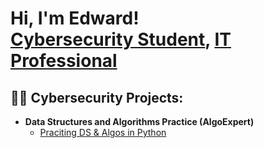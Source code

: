 <h1>Hi, I'm Edward! <br/><a href="https://github.com/edwardsrivas">Cybersecurity Student</a>, <a href="https://www.linkedin.com/in/edwardsrivas/">IT Professional</a>
<h2>👨‍💻 Cybersecurity Projects:</h2>

- <b>Data Structures and Algorithms Practice (AlgoExpert)</b>
  - [Praciting DS & Algos in Python](https://github.com/joshmadakor1/Algorithms-Practice)

